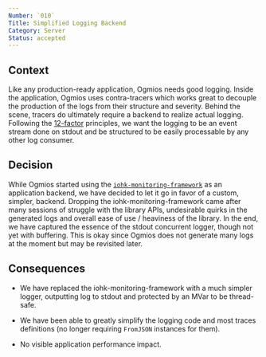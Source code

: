```yaml
---
Number: `010`
Title: Simplified Logging Backend
Category: Server
Status: accepted
---
```


<!-- ADR template adapted from Michael Nygard's -->

## Context

<!-- What is the issue that we're seeing that is motivating this decision or change? -->

Like any production-ready application, Ogmios needs good logging. Inside the application, Ogmios uses contra-tracers which works great to decouple the production of the logs from their structure and severity. Behind the scene, tracers do ultimately require a backend to realize actual logging. Following the [12-factor](https://12factor.net/) principles, we want the logging to be an event stream done on stdout and be structured to be easily processable by any other log consumer. 

## Decision

<!-- What is the change that we're proposing and/or doing? -->

While Ogmios started using the [`iohk-monitoring-framework`](https://github.com/input-output-hk/iohk-monitoring-framework/) as an application backend, we have decided to let it go in favor of a custom, simpler, backend. Dropping the iohk-monitoring-framework came after many sessions of struggle with the library APIs, undesirable quirks in the generated logs and overall ease of use / heaviness of the library. In the end, we have captured the essence of the stdout concurrent logger, though not yet with buffering. This is okay since Ogmios does not generate many logs at the moment but may be revisited later.

## Consequences

<!-- What becomes easier or more difficult to do because of this change? -->

- We have replaced the iohk-monitoring-framework with a much simpler logger, outputting log to stdout and protected by an MVar to be thread-safe. 

- We have been able to greatly simplify the logging code and most traces definitions (no longer requiring `FromJSON` instances for them). 

- No visible application performance impact. 
